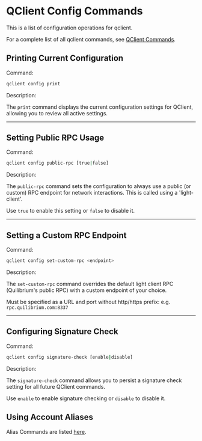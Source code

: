 # QClient Config Commands
This is a list of configuration operations for qclient. 

For a complete list of all qclient commands, see [QClient Commands](/docs/run-node/qclient/commands/command-list).

## Printing Current Configuration

Command:

```bash
qclient config print
```

Description:

The `print` command displays the current configuration settings for QClient, allowing you to review all active settings.

---

## Setting Public RPC Usage

Command:

```bash
qclient config public-rpc [true|false]
```

Description:

The `public-rpc` command sets the configuration to always use a public (or custom) RPC endpoint for network interactions. This is called using a 'light-client'. 

Use `true` to enable this setting or `false` to disable it.

---

## Setting a Custom RPC Endpoint

Command:

```bash
qclient config set-custom-rpc <endpoint>
```

Description:

The `set-custom-rpc` command overrides the default light client RPC (Quilibrium's public RPC) with a custom endpoint of your choice.

Must be specified as a URL and port without http/https prefix: e.g. `rpc.quilibrium.com:8337`

---

## Configuring Signature Check

Command:

```bash
qclient config signature-check [enable|disable]
```

Description:

The `signature-check` command allows you to persist a signature check setting for all future QClient commands. 

Use `enable` to enable signature checking or `disable` to disable it.

## Using Account Aliases

Alias Commands are listed [here](/docs/run-node/qclient/commands/alias).